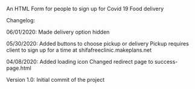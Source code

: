 An HTML Form for people to sign up for Covid 19 Food delivery

Changelog:

06/01/2020:
Made delivery option hidden

05/30/2020:
Added buttons to choose pickup or delivery
Pickup requires client to sign up for a time at shifafreeclinic.makeplans.net

04/08/2020:
Added loading icon
Changed redirect page to success-page.html

Version 1.0:
Initial commit of the project
